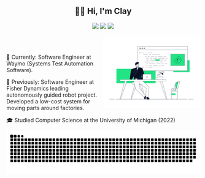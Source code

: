 
<h2 align="center" >👋🏽 Hi, I'm Clay </h2>


<p align="center">
  <a href="https://www.linkedin.com/in/cmaks/"><img src="https://img.shields.io/badge/-cmaks-blue?style=flat-square&logo=Linkedin&logoColor=white&link=https://www.linkedin.com/in/cmaks/"></a>
  <a href="https://github.com/claymaks"><img src="https://img.shields.io/github/followers/claymaks?label=follow&style=social"></a>
  <a href="http://cmaks.dev/"><img src="https://img.shields.io/badge/Website-46a2f1.svg?&style=flat-square&logo=Google-Chrome&logoColor=white&link=http://cmaks.dev/"></a>
</p>

<a href src="https://dribbble.com/shots/9078494-Developer">
  <img align="right" src="rafal-bogdan.gif" width="50%">
</a>

<br><br>




🚗 Currently: Software Engineer at Waymo (Systems Test Automation Software). 

🤖 Previously: Software Engineer at Fisher Dynamics leading autonomously guided robot project. Developed a low-cost system for moving parts around factories.

🎓 Studied Computer Science at the University of Michigan (2022)  

<img align="center" src="github-user-contribution.svg"/>
